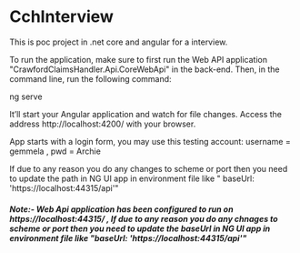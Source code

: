 # CchInterview
This is poc project in .net core and angular for a interview.

To run the application, make sure to first run the Web API application "CrawfordClaimsHandler.Api.CoreWebApi" in the back-end. Then, in the command line, run the following command:

ng serve

It’ll start your Angular application and watch for file changes. Access the address http://localhost:4200/ with your browser.


App starts with a login form, you may use this testing account: username = gemmela , pwd = Archie


If due to any reason you do any changes to scheme or port then you need to update the path in NG UI app in environment file like " baseUrl: 'https://localhost:44315/api'"


##### Note:- Web Api application has been configured to run on https://localhost:44315/ , If due to any reason you do any chnages to scheme or port then you need to update the baseUrl in NG UI app in environment file like "baseUrl: 'https://localhost:44315/api'"
